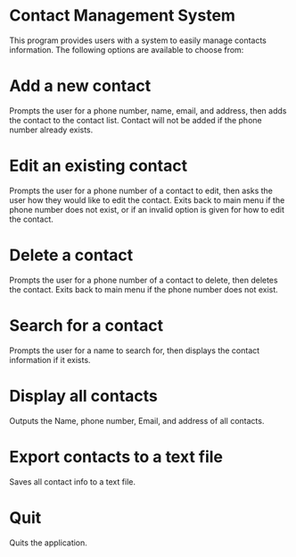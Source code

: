 # Contact Management System
This program provides users with a system to easily manage contacts information.  The following options are available to choose from:

# Add a new contact
Prompts the user for a phone number, name, email, and address, then adds the contact to the contact list.  Contact will not be added if the phone number already exists.

# Edit an existing contact
Prompts the user for a phone number of a contact to edit, then asks the user how they would like to edit the contact.  Exits back to main menu if the phone number does not exist, or if an invalid option is given for how to edit the contact.

# Delete a contact
Prompts the user for a phone number of a contact to delete, then deletes the contact.  Exits back to main menu if the phone number does not exist.

#  Search for a contact
Prompts the user for a name to search for, then displays the contact information if it exists.

#  Display all contacts
Outputs the Name, phone number, Email, and address of all contacts.

#  Export contacts to a text file
Saves all contact info to a text file.

#  Quit
Quits the application.